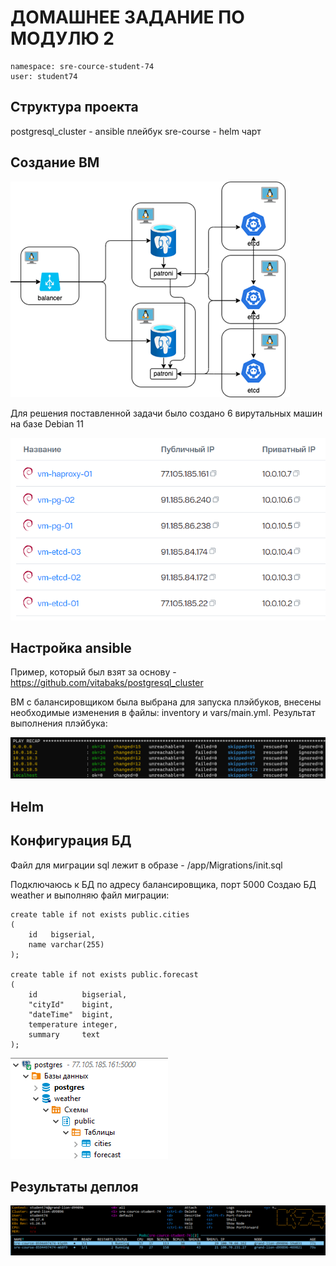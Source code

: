 # ДОМАШНЕЕ ЗАДАНИЕ ПО МОДУЛЮ 2

```
namespace: sre-cource-student-74
user: student74
```
## Структура проекта

postgresql_cluster - ansible плейбук
sre-course - helm чарт

## Создание ВМ

![Схема](img/vm-diag.png)

Для решения поставленной задачи было создано 6 вирутальных машин на базе Debian 11

![Схема](img/vm-cloud.png)

## Настройка ansible
Пример, который был взят за основу - https://github.com/vitabaks/postgresql_cluster

ВМ с балансировщиком была выбрана для запуска плэйбуков, внесены необходимые изменения в файлы: inventory и vars/main.yml. 
Результат выполнения плэйбука:

![Схема](img/ansible_result.png)

## Helm


## Конфигурация БД

Файл для миграции sql лежит в образе - /app/Migrations/init.sql

Подключаюсь к БД по адресу балансировщика, порт 5000
Создаю БД weather и выполняю файл миграции:

```
create table if not exists public.cities
(
    id   bigserial,
    name varchar(255)
);

create table if not exists public.forecast
(
    id          bigserial,
    "cityId"    bigint,
    "dateTime"  bigint,
    temperature integer,
    summary     text
);
```

![БД и таблицы созданы](img/db_created.png)

## Результаты деплоя


![Pods](img/pods.png)
